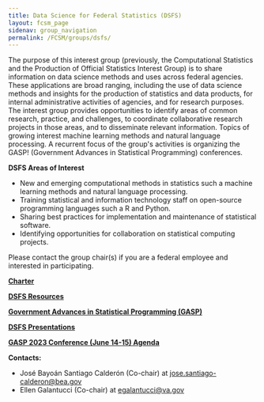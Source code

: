 ```yaml
---
title: Data Science for Federal Statistics (DSFS)
layout: fcsm_page
sidenav: group_navigation
permalink: /FCSM/groups/dsfs/
---
```

<p>The purpose of this interest group (previously, the Computational Statistics and the Production of
Official Statistics Interest Group) is to share information on data science methods and uses across
federal agencies. These applications are broad ranging, including the use of data science methods and
insights for the production of statistics and data products, for internal administrative activities of
agencies, and for research purposes. The interest group provides opportunities to identify areas of
common research, practice, and challenges, to coordinate collaborative research projects in those areas,
and to disseminate relevant information. Topics of growing interest machine learning methods and
natural language processing. A recurrent focus of the group's activities is organizing the GASP!
(Government Advances in Statistical Programming) conferences.</p>
<p><strong>DSFS Areas of Interest</strong></p>
<ul>
  <li>New and emerging computational methods in statistics such a machine learning methods
and natural language processing.</li>
  <li>Training statistical and information technology staff on open-source programming
languages such a R and Python.</li>
  <li>Sharing best practices for implementation and maintenance of statistical software.</li>
  <li>Identifying opportunities for collaboration on statistical computing projects.</li>
</ul>

<p>Please contact the group chair(s) if you are a federal employee and interested in participating.</p>

<p><strong><a href="{{site.baseurl}}/assets/files/docs/DSFS_Charter_Signed.pdf">Charter</a></strong></p>
<p><strong><a href="{{site.baseurl}}/groups/dsfs-resources/">DSFS Resources</a></strong></p>
<p><strong><a href="{{site.baseurl}}/groups/dsfs-gasp/">Government Advances in Statistical Programming (GASP)</a></strong></p>
<p><strong><a href="{{site.baseurl}}/groups/dsfs-presentations/">DSFS Presentations</a></strong></p>
<p><strong><a href="{{site.baseurl}}/assets/files/docs/GASP-2023-program-with-abstracts-2023-06-13.pdf">GASP 2023 Conference (June 14-15) Agenda</a></strong></p>

<p><strong>Contacts:</strong></p>
<ul>
  <li>José Bayoán Santiago Calderón (Co-chair) at <a href="mailto:Jose.Santiago-Calderon@bea.gov">jose.santiago-calderon@bea.gov</a></li>
  <li>Ellen Galantucci (Co-chair) at <a href="mailto:egalantucci@va.gov">egalantucci@va.gov</a></li>
</ul>
